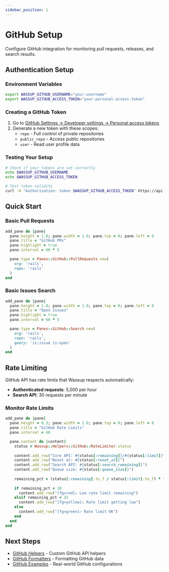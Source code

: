 ```yaml
---
sidebar_position: 1
---
```


# GitHub Setup

Configure GitHub integration for monitoring pull requests, releases, and search results.

## Authentication Setup

### Environment Variables

```bash
export WASSUP_GITHUB_USERNAME="your-username"
export WASSUP_GITHUB_ACCESS_TOKEN="your-personal-access-token"
```

### Creating a GitHub Token

1. Go to [GitHub Settings → Developer settings → Personal access tokens](https://github.com/settings/tokens)
2. Generate a new token with these scopes:
   - `repo` - Full control of private repositories
   - `public_repo` - Access public repositories
   - `user` - Read user profile data

### Testing Your Setup

```bash
# Check if your tokens are set correctly
echo $WASSUP_GITHUB_USERNAME
echo $WASSUP_GITHUB_ACCESS_TOKEN

# Test token validity
curl -H "Authorization: token $WASSUP_GITHUB_ACCESS_TOKEN" https://api.github.com/user
```

## Quick Start

### Basic Pull Requests

```ruby title="Supfile"
add_pane do |pane|
  pane.height = 1.0; pane.width = 1.0; pane.top = 0; pane.left = 0
  pane.title = "GitHub PRs"
  pane.highlight = true
  pane.interval = 60 * 5

  pane.type = Panes::GitHub::PullRequests.new(
    org: 'rails',
    repo: 'rails'
  )
end
```

### Basic Issues Search

```ruby title="Supfile"
add_pane do |pane|
  pane.height = 1.0; pane.width = 1.0; pane.top = 0; pane.left = 0
  pane.title = "Open Issues"
  pane.highlight = true
  pane.interval = 60 * 5

  pane.type = Panes::GitHub::Search.new(
    org: 'rails',
    repo: 'rails',
    query: 'is:issue is:open'
  )
end
```

## Rate Limiting

GitHub API has rate limits that Wassup respects automatically:

- **Authenticated requests**: 5,000 per hour
- **Search API**: 30 requests per minute

### Monitor Rate Limits

```ruby title="Supfile"
add_pane do |pane|
  pane.height = 0.3; pane.width = 1.0; pane.top = 0; pane.left = 0
  pane.title = "GitHub Rate Limits"
  pane.interval = 60

  pane.content do |content|
    status = Wassup::Helpers::GitHub::RateLimiter.status
    
    content.add_row("Core API: #{status[:remaining]}/#{status[:limit]}")
    content.add_row("Reset at: #{status[:reset_at]}")
    content.add_row("Search API: #{status[:search_remaining]}")
    content.add_row("Queue size: #{status[:queue_size]}")
    
    remaining_pct = (status[:remaining].to_f / status[:limit].to_f) * 100
    
    if remaining_pct < 10
      content.add_row("[fg=red]⚠ Low rate limit remaining")
    elsif remaining_pct < 25
      content.add_row("[fg=yellow]⚠ Rate limit getting low")
    else
      content.add_row("[fg=green]✓ Rate limit OK")
    end
  end
end
```

## Next Steps

- [GitHub Helpers](./helpers.md) - Custom GitHub API helpers
- [GitHub Formatters](./formatters.md) - Formatting GitHub data
- [GitHub Examples](./examples.md) - Real-world GitHub configurations